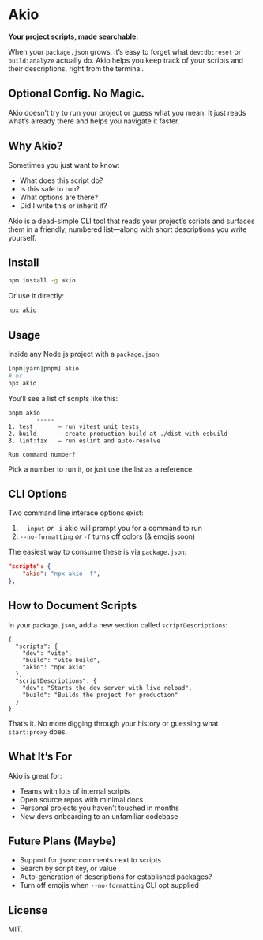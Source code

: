 # Akio

**Your project scripts, made searchable.**

When your `package.json` grows, it’s easy to forget what `dev:db:reset` or `build:analyze` actually do.
Akio helps you keep track of your scripts and their descriptions, right from the terminal.

## Optional Config. No Magic.

Akio doesn’t try to run your project or guess what you mean.
It just reads what’s already there and helps you navigate it faster.

## Why Akio?

Sometimes you just want to know:

* What does this script do?
* Is this safe to run?
* What options are there?
* Did I write this or inherit it?

Akio is a dead-simple CLI tool that reads your project’s scripts and surfaces them in a friendly, numbered list—along with short descriptions you write yourself.

## Install

```bash
npm install -g akio
```

Or use it directly:

```bash
npx akio
```

## Usage
Inside any Node.js project with a `package.json`:

```bash
[npm|yarn|pnpm] akio
# or
npx akio
```

You’ll see a list of scripts like this:
```
pnpm akio
        -----
1. test       — run vitest unit tests
2. build      — create production build at ./dist with esbuild
3. lint:fix   — run eslint and auto-resolve

Run command number? 
```

Pick a number to run it, or just use the list as a reference.

## CLI Options
Two command line interace options exist:
1. `--input` _or_ `-i` akio will prompt you for a command to run
2. `--no-formatting` _or_ `-f` turns off colors (& emojis soon)

The easiest way to consume these is via `package.json`:
```json
"scripts": {
    "akio": "npx akio -f",
},
```

## How to Document Scripts

In your `package.json`, add a new section called `scriptDescriptions`:

```jsonc
{
  "scripts": {
    "dev": "vite",
    "build": "vite build",
    "akio": "npx akio"
  },
  "scriptDescriptions": {
    "dev": "Starts the dev server with live reload",
    "build": "Builds the project for production"
  }
}
```

That’s it. No more digging through your history or guessing what `start:proxy` does.

## What It’s For

Akio is great for:

* Teams with lots of internal scripts
* Open source repos with minimal docs
* Personal projects you haven’t touched in months
* New devs onboarding to an unfamiliar codebase

## Future Plans (Maybe)

* Support for `jsonc` comments next to scripts
* Search by script key, or value
* Auto-generation of descriptions for established packages?
* Turn off emojis when `--no-formatting` CLI opt supplied

## License

MIT.

